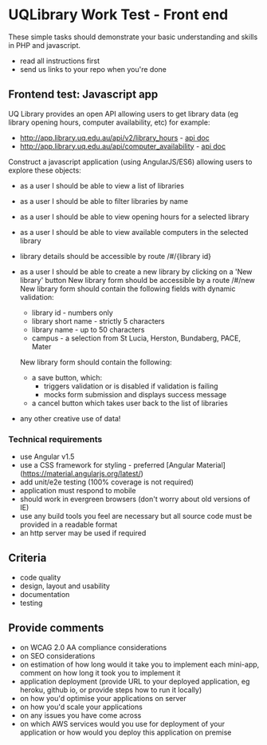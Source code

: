 # UQLibrary Work Test - Front end

These simple tasks should demonstrate your basic understanding and skills in PHP and javascript.

- read all instructions first
- send us links to your repo when you're done

## Frontend test: Javascript app

UQ Library provides an open API allowing users to get library data (eg library opening hours, computer availability, etc) for example:
 - http://app.library.uq.edu.au/api/v2/library_hours - [api doc](https://github.com/uqlibrary/work-test-fe/blob/master/api/library_hours.md)
 - http://app.library.uq.edu.au/api/computer_availability - [api doc](https://github.com/uqlibrary/work-test-fe/blob/master/api/computers_availability.md)
 
Construct a javascript application (using AngularJS/ES6) allowing users to explore these objects:

- as a user I should be able to view a list of libraries 
- as a user I should be able to filter libraries by name
- as a user I should be able to view opening hours for a selected library
- as a user I should be able to view available computers in the selected library

- library details should be accessible by route /#/{library id}
- as a user I should be able to create a new library by clicking on a 'New library' button
  New library form should be accessible by a route /#/new
  New library form should contain the following fields with dynamic validation:
  - library id - numbers only
  - library short name - strictly 5 characters 
  - library name - up to 50 characters
  - campus - a selection from St Lucia, Herston, Bundaberg, PACE, Mater 
  
  New library form should contain the following:
  - a save button, which:
    - triggers validation or is disabled if validation is failing
    -  mocks form submission and displays success message
  - a cancel button which takes user back to the list of libraries

- any other creative use of data!

### Technical requirements

- use Angular v1.5 
- use a CSS framework for styling - preferred [Angular Material] (https://material.angularjs.org/latest/)
- add unit/e2e testing (100% coverage is not required)
- application must respond to mobile
- should work in evergreen browsers (don't worry about old versions of IE)
- use any build tools you feel are necessary but all source code must be provided in a readable format
- an http server may be used if required

## Criteria

- code quality
- design, layout and usability
- documentation 
- testing

## Provide comments 

- on WCAG 2.0 AA compliance considerations
- on SEO considerations
- on estimation of how long would it take you to implement each mini-app, comment on how long it took you to implement it
- application deployment (provide URL to your deployed application, eg heroku, github io, or provide steps how to run it locally)
- on how you'd optimise your applications on server
- on how you'd scale your applications
- on any issues you have come across
- on which AWS services would you use for deployment of your application or how would you deploy this application on premise 
 



